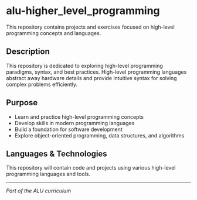 # alu-higher_level_programming

This repository contains projects and exercises focused on high-level programming concepts and languages.

## Description

This repository is dedicated to exploring high-level programming paradigms, syntax, and best practices. High-level programming languages abstract away hardware details and provide intuitive syntax for solving complex problems efficiently.

## Purpose

- Learn and practice high-level programming concepts
- Develop skills in modern programming languages
- Build a foundation for software development
- Explore object-oriented programming, data structures, and algorithms

## Languages & Technologies

This repository will contain code and projects using various high-level programming languages and tools.

---

*Part of the ALU curriculum*
